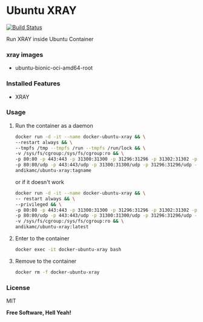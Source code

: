 # Ubuntu XRAY
[![Build Status](https://travis-ci.org/andikamc/docker-ubuntu-xray.svg?branch=master)](https://travis-ci.org/andikamc/docker-ubuntu-xray)

Run XRAY inside Ubuntu Container

### xray images
- ubuntu-bionic-oci-amd64-root

### Installed Features
- XRAY


### Usage
1. Run the container as a daemon
    ```sh
    docker run -d -it --name docker-ubuntu-xray && \
    --restart always && \
    --tmpfs /tmp --tmpfs /run --tmpfs /run/lock && \
    -v /sys/fs/cgroup:/sys/fs/cgroup:ro && \
    -p 80:80 -p 443:443 -p 31300:31300 -p 31296:31296 -p 31302:31302 -p 31304:31304 && \
    -p 80:80/udp -p 443:443/udp -p 31300:31300/udp -p 31296:31296/udp -p 31302:31302/udp -p 31304:31304/udp && \
    andikamc/ubuntu-xray:tagname
    ``` 
    or if it doesn't work
    
    ```sh
    docker run -d -it --name docker-ubuntu-xray && \
    -- restart always && \
    --privileged && \
    -p 80:80 -p 443:443 -p 31300:31300 -p 31296:31296 -p 31302:31302 -p 31304:31304 && \
    -p 80:80/udp -p 443:443/udp -p 31300:31300/udp -p 31296:31296/udp -p 31302:31302/udp -p 31304:31304/udp && \
    -v /sys/fs/cgroup:/sys/fs/cgroup:ro && \
    andikamc/ubuntu-xray:latest
    ```
    
2. Enter to the container
    ```sh
    docker exec -it docker-ubuntu-xray bash
    ```
    
2. Remove to the container
    ```sh
    docker rm -f docker-ubuntu-xray
    ```

### License

MIT

**Free Software, Hell Yeah!**
